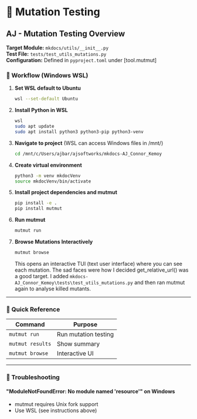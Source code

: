 # 🧬 Mutation Testing

## AJ - Mutation Testing Overview

**Target Module:** `mkdocs/utils/__init__.py`  
**Test File:** `tests/test_utils_mutations.py`  
**Configuration:** Defined in `pyproject.toml` under [tool.mutmut]  

### 🔧 Workflow (Windows WSL)

1.  **Set WSL default to Ubuntu**

    ```bash
    wsl --set-default Ubuntu
    ```

2.  **Install Python in WSL**

    ```bash
    wsl
    sudo apt update
    sudo apt install python3 python3-pip python3-venv
    ```

3.  **Navigate to project** (WSL can access Windows files in /mnt/)

    ```bash
    cd /mnt/c/Users/ajbar/ajsoftworks/mkdocs-AJ_Connor_Kemoy
    ```

4.  **Create virtual environment**

    ```bash
    python3 -m venv mkdocVenv
    source mkdocVenv/bin/activate
    ```

5.  **Install project dependencies and mutmut**

    ```bash
    pip install -e .
    pip install mutmut
    ```

6.  **Run mutmut**

    ```bash
    mutmut run
    ```

7.  **Browse Mutations Interactively**

    ```bash
    mutmut browse
    ```

    This opens an interactive TUI (text user interface) where you can see each mutation. The sad faces were how I decided get_relative_url() was a good target. I added `mkdocs-AJ_Connor_Kemoy\tests\test_utils_mutations.py` and then ran mutmut again to analyse killed mutants.

---

### 🎯 Quick Reference

 Command | Purpose
---------|---------
 `mutmut run` | Run mutation testing
 `mutmut results` | Show summary
 `mutmut browse` | Interactive UI

---

### 🐛 Troubleshooting

#### "ModuleNotFoundError: No module named 'resource'" on Windows

- mutmut requires Unix fork support
- Use WSL (see instructions above)
